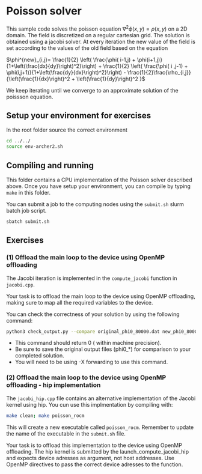 # Poisson solver

This sample code solves the poisson equation $\nabla^2 \phi(x,y) = \rho(x,y)$ on a 2D domain. 
The field is discretized on a regular cartesian grid.
The solution is obtained using a jacobi solver. At every iteration the new value of the field is set according to the values of the old field based on the equation

$\phi^{new}_{i,j}= \frac{1}{2} \left( \frac{\phi( i-1,j) + \phi(i+1,j)}{1+\left(\frac{dx}{dy}\right)^2}\right)  + \frac{1}{2} \left( \frac{\phi( i ,j-1) + \phi(i,j+1)}{1+\left(\frac{dy}{dx}\right)^2}\right) -  \frac{1}{2}\frac{\rho_{i,j}}{\left(\frac{1}{dx}\right)^2 + \left(\frac{1}{dy}\right)^2 }$

We keep iterating until we converge to an approximate solution of the poissson equation.

## Setup your environment for exercises

In the root folder source the correct environment

```bash
cd ../../
source env-archer2.sh
```

## Compiling and running

This folder contains a CPU implementation of the Poisson solver described above. 
Once you have setup your environment, you can compile by typing `make` in this folder.

You can submit a job to the computing nodes using the `submit.sh` slurm batch job script.

```bash
sbatch submit.sh
```

## Exercises

### (1) Offload the main loop to the device using OpenMP offloading

The Jacobi iteration is implemented in the `compute_jacobi` function in `jacobi.cpp`.

Your task is to offload the main loop to the device using OpenMP offloading, making sure to map all the required variables to the device.

You can check the correctness of your solution by using the following command: 
```bash 
python3 check_output.py --compare original_phi0_80000.dat new_phi0_80000.dat
```

* This command should return 0 ( within machine precision). 
* Be sure to save the original output files (phi0_*) for comparison to your completed solution. 
* You will need to be using -X forwarding to use this command. 


### (2) Offload the main loop to the device using OpenMP offloading - hip implementation

The `jacobi_hip.cpp` file contains an alternative implementation of the Jacobi kernel using hip. You cun use this implmentation by compiling with: 
```bash 
make clean; make poisson_rocm
```

This will create a new executable called `poisson_rocm`. Remember to update the name of the executable in the `submit.sh` file.

Your task is to offload this implementation to the device using OpenMP offloading. The hip kernel is submitted by the launch_compute_jacobi_hip and expects device adresses as argument, not host addresses. Use OpenMP directives to pass the correct device adresses to the function. 